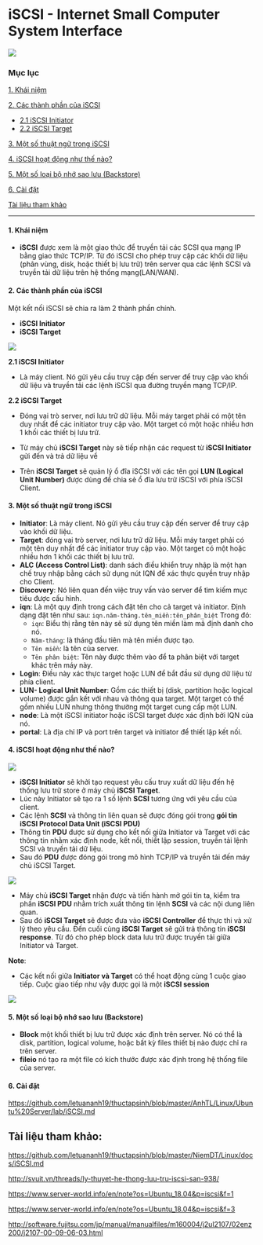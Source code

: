# iSCSI - Internet Small Computer System Interface

![](https://community.fs.com/blog/wp-content/uploads/2018/08/how-iSCSI-storage-works.jpg)

### Mục lục
[1. Khái niệm](#1)

[2. Các thành phần của iSCSI](#2)

- [2.1 iSCSI Initiator](#2.1)
- [2.2 iSCSI Target](#2.2)

[3. Một số thuật ngữ trong iSCSI](#3)

[4. iSCSI hoạt động như thế nào?](#4)

[5. Một số loại bộ nhớ sao lưu (Backstore)](#5)

[6. Cài đặt](#6)

[Tài liệu tham khảo](#tltk)

------------------

#### <a name="1"> 1. Khái niệm </a>

- **iSCSI** được xem là một giao thức để truyền tải các SCSI qua mạng IP bằng giao thức TCP/IP. Từ đó iSCSI cho phép truy cập các khối dữ liệu (phân vùng, disk, hoặc thiết bị lưu trữ) trên server qua các lệnh SCSI và truyền tải dữ liệu trên hệ thống mạng(LAN/WAN).

#### <a name="2"> 2. Các thành phần của iSCSI </a>

Một kết nối iSCSI sẽ chia ra làm 2 thành phần chính.

- **iSCSI Initiator**
- **iSCSI Target**

![](https://cuongquach.com/resources/images/2018/01/initiator-target-iscsi.png)

**<a name="2.1"> 2.1 iSCSI Initiator </a>**

- Là máy client. Nó gửi yêu cầu truy cập đến server để truy cập vào khối dữ liệu và truyền tải các lệnh iSCSI qua đường truyền mạng TCP/IP.

**<a name="2.2"> 2.2 iSCSI Target </a>**

- Đóng vai trò server, nơi lưu trữ dữ liệu. Mỗi máy target phải có một tên duy nhất để các initiator truy cập vào. Một target có một hoặc nhiều hơn 1 khối các thiết bị lưu trữ.

- Từ máy chủ **iSCSI Target** này sẽ tiếp nhận các request từ **iSCSI Initiator** gửi đến và trả dữ liệu về 

- Trên **iSCSI Target** sẽ quản lý ổ đĩa iSCSI với các tên gọi **LUN (Logical Unit Number)** được dùng để chia sẻ ổ đĩa lưu trữ iSCSI với phía iSCSI Client.

#### <a name="3"> 3. Một số thuật ngữ trong iSCSI </a>

- **Initiator**: Là máy client. Nó gửi yêu cầu truy cập đến server để truy cập vào khối dữ liệu.
- **Target**: đóng vai trò server, nơi lưu trữ dữ liệu. Mỗi máy target phải có một tên duy nhất để các initiator truy cập vào. Một target có một hoặc nhiều hơn 1 khối các thiết bị lưu trữ.
- **ALC (Access Control List)**: danh sách điều khiển truy nhập là một hạn chế truy nhập bằng cách sử dụng nút IQN để xác thực quyền truy nhập cho Client.
- **Discovery**: Nó liên quan đến việc truy vấn vào server để tìm kiếm mục tiêu được cấu hình.
- **iqn**: Là một quy định trong cách đặt tên cho cả target và initiator. Định dạng đặt tên như sau: ```iqn.năm-tháng.tên_miền:tên_phân_biệt``` Trong đó:
  - ``iqn``: Biểu thị rằng tên này sẽ sử dụng tên miền làm mã định danh cho nó.
  - ``Năm-tháng``: là tháng đầu tiên mà tên miền được tạo.
  - ``Tên miền``: là tên của server.
  - ``Tên phân biệt``: Tên này được thêm vào để ta phân biệt với target khác trên máy này.
- **Login**: Điều này xác thực target hoặc LUN để bắt đầu sử dụng dữ liệu từ phía client.
- **LUN- Logical Unit Number**: Gồm các thiết bị (disk, partition hoặc logical volume) được gắn kết với nhau và thông qua target. Một target có thể gồm nhiều LUN nhưng thông thường một target cung cấp một LUN.
- **node**: Là một iSCSI initiator hoặc iSCSI target được xác định bởi IQN của nó.
- **portal**: Là địa chỉ IP và port trên target và initiator để thiết lập kết nối.

#### <a name="4"> 4. iSCSI hoạt động như thế nào? </a>

![](http://i1.wp.com/opentodo.files.wordpress.com/2012/10/2iscsiprotocol.jpg)

- **iSCSI Initiator** sẽ khởi tạo request yêu cấu truy xuất dữ liệu đến hệ thống lưu trữ store ở máy chủ **iSCSI Target**.
- Lúc này Initiator sẽ tạo ra 1 số lệnh **SCSI** tương ứng với yêu cầu của client.
- Các lệnh **SCSI** và thông tin liên quan sẽ được đóng gói trong **gói tin iSCSI Protocol Data Unit (iSCSI PDU)**
- Thông tin **PDU** được sử dụng cho kết nối giữa Initiator và Target với các thông tin nhằm xác định node, kết nối, thiết lập session, truyền tải lệnh SCSI và truyền tải dữ liệu.
- Sau đó **PDU** được đóng gói trong mô hình TCP/IP và truyền tải đến máy chủ iSCSI Target.

![](https://cuongquach.com/resources/images/2018/01/iscsi-tcp-ip.jpg)

- Máy chủ **iSCSI Target** nhận được và tiến hành mở gói tin ta, kiểm tra phần **iSCSI PDU** nhằm trích xuất thông tin lệnh **SCSI** và các nội dung liên quan.
- Sau đó **iSCSI Target** sẽ được đưa vào **iSCSI Controller** để thực thi và xử lý theo yêu cầu. Đến cuối cùng **iSCSI Target** sẽ gửi trả thông tin **iSCSI response**. Từ đó cho phép block data lưu trữ được truyền tải giữa Initiator và Target.

**Note**:
- Các kết nối giữa **Initiator và Target** có thể hoạt động cùng 1 cuộc giao tiếp. Cuộc giao tiếp như vậy được gọi là một **iSCSI session** 

![](https://1.bp.blogspot.com/-QKBDz65Ec-U/WyxkubhLEVI/AAAAAAAAM1Q/2X4D6eupBlMMx8BdOu35zBh71LN9dyLVACLcBGAs/s320/iscsi-session.png)

#### <a name="5"> 5. Một số loại bộ nhớ sao lưu (Backstore) </a>
- **Block** một khối thiết bị lưu trữ được xác định trên server. Nó có thể là disk, partition, logical volume, hoặc bất kỳ files thiết bị nào được chỉ ra trên server.
- **fileio** nó tạo ra một file có kích thước được xác định trong hệ thống file của server.

#### <a name="6"> 6. Cài đặt </a>

https://github.com/letuananh19/thuctapsinh/blob/master/AnhTL/Linux/Ubuntu%20Server/lab/iSCSI.md

## <a name="tltk"> Tài liệu tham khảo: </a>

https://github.com/letuananh19/thuctapsinh/blob/master/NiemDT/Linux/docs/iSCSI.md

http://svuit.vn/threads/ly-thuyet-he-thong-luu-tru-iscsi-san-938/

https://www.server-world.info/en/note?os=Ubuntu_18.04&p=iscsi&f=1

https://www.server-world.info/en/note?os=Ubuntu_18.04&p=iscsi&f=3

http://software.fujitsu.com/jp/manual/manualfiles/m160004/j2ul2107/02enz200/j2107-00-09-06-03.html
